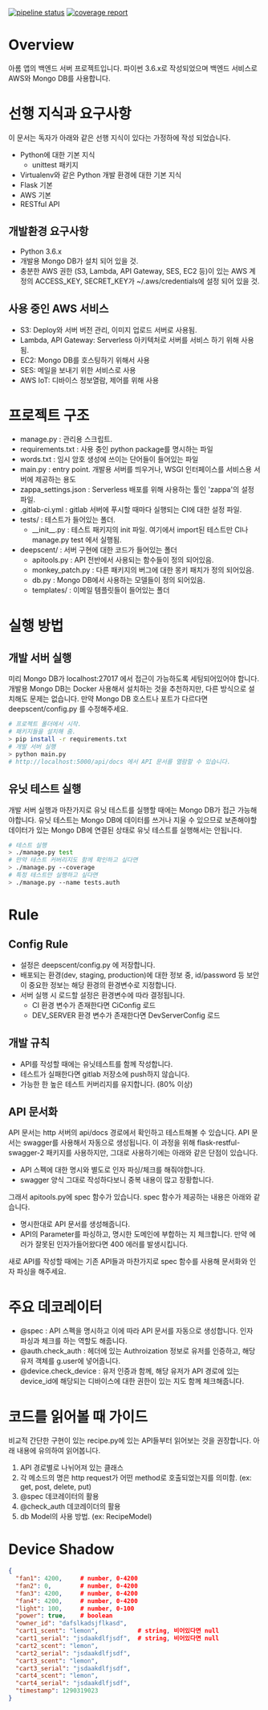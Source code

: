 [![pipeline status](https://gitlab.com/deepscent/server/badges/master/pipeline.svg)](https://gitlab.com/deepscent/server/commits/master)
[![coverage report](https://gitlab.com/deepscent/server/badges/master/coverage.svg)](https://gitlab.com/deepscent/server/commits/master)

# Overview
 아롬 앱의 백엔드 서버 프로젝트입니다. 파이썬 3.6.x로 작성되었으며 백엔드 서비스로 AWS와 Mongo DB를 사용합니다.

# 선행 지식과 요구사항
 이 문서는 독자가 아래와 같은 선행 지식이 있다는 가정하에 작성 되었습니다.

 * Python에 대한 기본 지식
   - unittest 패키지
 * Virtualenv와 같은 Python 개발 환경에 대한 기본 지식
 * Flask 기본
 * AWS 기본
 * RESTful API

## 개발환경 요구사항

 * Python 3.6.x
 * 개발용 Mongo DB가 설치 되어 있을 것.
 * 충분한 AWS 권한 (S3, Lambda, API Gateway, SES, EC2 등)이 있는 AWS 계정의 ACCESS_KEY,
   SECRET_KEY가 ~/.aws/credentials에 설정 되어 있을 것.


## 사용 중인 AWS 서비스

 * S3: Deploy와 서버 버전 관리, 이미지 업로드 서버로 사용됨.
 * Lambda, API Gateway: Serverless 아키텍처로 서버를 서비스 하기 위해 사용됨.
 * EC2: Mongo DB를 호스팅하기 위해서 사용
 * SES: 메일을 보내기 위한 서비스로 사용
 * AWS IoT: 디바이스 정보열람, 제어를 위해 사용

# 프로젝트 구조

 * manage.py : 관리용 스크립트.
 * requirements.txt : 사용 중인 python package를 명시하는 파일
 * words.txt : 임시 암호 생성에 쓰이는 단어들이 들어있는 파일
 * main.py : entry point. 개발용 서버를 띄우거나, WSGI 인터페이스를 서비스용 서버에 제공하는 용도
 * zappa_settings.json : Serverless 배포를 위해 사용하는 툴인 'zappa'의 설정 파일.
 * .gitlab-ci.yml : gitlab 서버에 푸시할 때마다 실행되는 CI에 대한 설정 파일.
 * tests/ : 테스트가 들어있는 폴더.
   - \_\_init\_\_.py : 테스트 패키지의 init 파일. 여기에서 import된 테스트만 CI나 manage.py test 에서 실행됨.
 * deepscent/ : 서버 구현에 대한 코드가 들어있는 폴더
   - apitools.py : API 전반에서 사용되는 함수들이 정의 되어있음.
   - monkey_patch.py : 다른 패키지의 버그에 대한 몽키 패치가 정의 되어있음.
   - db.py : Mongo DB에서 사용하는 모델들이 정의 되어있음.
   - templates/ : 이메일 템플릿들이 들어있는 폴더

# 실행 방법
## 개발 서버 실행

미리 Mongo DB가 localhost:27017 에서 접근이 가능하도록 세팅되어있어야 합니다. 개발용 Mongo DB는 Docker 사용해서 설치하는 것을 추천하지만, 다른 방식으로 설치해도 문제는 없습니다. 만약 Mongo DB 호스트나 포트가 다르다면 deepscent/config.py 를 수정해주세요.

```bash
# 프로젝트 폴더에서 시작.
# 패키지들을 설치해 줌.
> pip install -r requirements.txt
# 개발 서버 실행
> python main.py
# http://localhost:5000/api/docs 에서 API 문서를 열람할 수 있습니다.
```

## 유닛 테스트 실행
개발 서버 실행과 마찬가지로 유닛 테스트를 실행할 때에는 Mongo DB가 접근 가능해야합니다. 유닛 테스트는 Mongo DB에 데이터를 쓰거나 지울 수 있으므로 보존해야할 데이터가 있는 Mongo DB에 연결된 상태로 유닛 테스트를 실행해서는 안됩니다.

```bash
# 테스트 실행
> ./manage.py test
# 만약 테스트 커버리지도 함께 확인하고 싶다면
> ./manage.py --coverage
# 특정 테스트만 실행하고 싶다면
> ./manage.py --name tests.auth
```

# Rule
## Config Rule
  - 설정은 deepscent/config.py 에 저장합니다.
  - 배포되는 환경(dev, staging, production)에 대한 정보 중, id/password 등 보안이 중요한 정보는 해당 환경의 환경변수로 지정합니다.
  - 서버 실행 시 로드할 설정은 환경변수에 따라 결정됩니다.
    - CI 환경 변수가 존재한다면 CiConfig 로드
    - DEV_SERVER 환경 변수가 존재한다면 DevServerConfig 로드

## 개발 규칙
  - API를 작성할 때에는 유닛테스트를 함께 작성합니다.
  - 테스트가 실패한다면 gitlab 저장소에 push하지 않습니다.
  - 가능한 한 높은 테스트 커버리지를 유지합니다. (80% 이상)

## API 문서화
API 문서는 http 서버의 api/docs 경로에서 확인하고 테스트해볼 수 있습니다. API 문서는 swagger를 사용해서 자동으로 생성됩니다. 이 과정을 위해 flask-restful-swagger-2 패키지를 사용하지만, 그대로 사용하기에는 아래와 같은 단점이 있습니다.

 * API 스펙에 대한 명시와 별도로 인자 파싱/체크를 해줘야합니다.
 * swagger 양식 그대로 작성하다보니 중복 내용이 많고 장황합니다.

그래서 apitools.py에 spec 함수가 있습니다. spec 함수가 제공하는 내용은 아래와 같습니다.

 * 명시한대로 API 문서를 생성해줍니다.
 * API의 Parameter를 파싱하고, 명시한 도메인에 부합하는 지 체크합니다. 만약 에러가 잘못된 인자가들어왔다면 400 에러를 발생시킵니다.

새로 API를 작성할 때에는 기존 API들과 마찬가지로 spec 함수를 사용해 문서화와 인자 파싱을 해주세요.

# 주요 데코레이터
 * @spec : API 스펙을 명시하고 이에 따라 API 문서를 자동으로 생성합니다. 인자 파싱과 체크를 하는 역할도 해줍니다.
 * @auth.check_auth : 헤더에 있는 Authroization 정보로 유저를 인증하고, 해당 유저 객체를 g.user에 넣어줍니다.
 * @device.check_device : 유저 인증과 함께, 해당 유저가 API 경로에 있는 device_id에 해당되는 디바이스에 대한 권한이 있는 지도 함께 체크해줍니다.


# 코드를 읽어볼 때 가이드
 비교적 간단한 구현이 있는 recipe.py에 있는 API들부터 읽어보는 것을 권장합니다. 아래 내용에 유의하여 읽어봅니다.

 1. API 경로별로 나뉘어져 있는 클래스
 2. 각 메소드의 명은 http request가 어떤 method로 호출되었는지를 의미함. (ex: get, post, delete, put)
 3. @spec 데코레이터의 활용
 4. @check_auth 데코레이더의 활용
 5. db Model의 사용 방법. (ex: RecipeModel)

# Device Shadow

```json
{
  "fan1": 4200,     # number, 0-4200
  "fan2": 0,        # number, 0-4200
  "fan3": 4200,     # number, 0-4200
  "fan4": 4200,     # number, 0-4200
  "light": 100,     # number, 0-100
  "power": true,    # boolean
  "owner_id": "dafslkadsjflkasd",
  "cart1_scent": "lemon",           # string, 비어있다면 null
  "cart1_serial": "jsdaakdlfjsdf",  # string, 비어있다면 null
  "cart2_scent": "lemon",
  "cart2_serial": "jsdaakdlfjsdf",
  "cart3_scent": "lemon",
  "cart3_serial": "jsdaakdlfjsdf",
  "cart4_scent": "lemon",
  "cart4_serial": "jsdaakdlfjsdf",
  "timestamp": 1290319023
}
```

